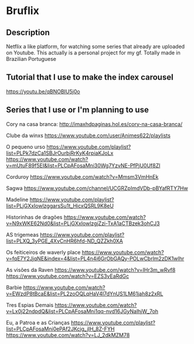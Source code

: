 # Bruflix
## Description
Netflix a like platform, for watching some series that already are uploaded on Youtube. This actually is a personal project for my gf. Totally made in Brazilian Portuguese

## Tutorial that I use to make the index carousel
https://youtu.be/qBNOBIU5j0o

## Series that I use or I'm planning to use

Cory na casa branca:
http://imaxhdpaginas.hol.es/cory-na-casa-branca/

Clube da winxs
https://www.youtube.com/user/Animes622/playlists

O pequeno urso
https://www.youtube.com/playlist?list=PLPk7dzCa1SBJrOurbjRrKyK4rpiaKJoLx
https://www.youtube.com/watch?v=mUtuF89f5EI&list=PLCpAFosaMni30Wg7YzvNE-PfPjU0Uf8Zl

Corduroy
https://www.youtube.com/watch?v=Mmsm3VmHnEk

Sagwa
https://www.youtube.com/channel/UCGRZpImdVDb-pBYafRTY7Hw

Madeline
https://www.youtube.com/playlist?list=PLjGXxIowlzggarsSu1t_HicxQSRL9K8eU

Historinhas de dragões
https://www.youtube.com/watch?v=N9xWKE62Nd0&list=PLjGXxIowlzgjZzi-TxA1aCTBzek3ohCJ3

AS trigemeas
https://www.youtube.com/playlist?list=PLXQ_3yPGE_4XvCnHR6hfd-ND_QZZkh0XA

Os feiticeiros de waverly place
https://www.youtube.com/watch?v=fqE7Y2JjqNE&index=4&list=PL4n4i6GrObGAQy-POLwCbrlm2zDK1wlhr

As visões da Raven
https://www.youtube.com/watch?v=IHr3m_wRvf8
https://www.youtube.com/watch?v=EZS3vEaRdGc

Barbie
https://www.youtube.com/watch?v=EWzdP8tBcaE&list=PL2zoOQLqHaV4I7dYnUS1LM61jah8z2xRL

Tres Espias Demais
https://www.youtube.com/watch?v=Lx0j22ndpdQ&list=PLCpAFosaMni1qq-nvd16JGyNalhjW_7oh

Eu, a Patroa e as Crianças
https://www.youtube.com/playlist?list=PLCpAFosaMni0ePAf2JKcjg_jIH_8Z-FYH
https://www.youtube.com/watch?v=LJ_2dkMZM78
